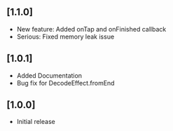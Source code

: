 ## [1.1.0]

* New feature: Added onTap and onFinished callback
* Serious: Fixed memory leak issue

## [1.0.1]

* Added Documentation
* Bug fix for DecodeEffect.fromEnd

## [1.0.0]

* Initial release
